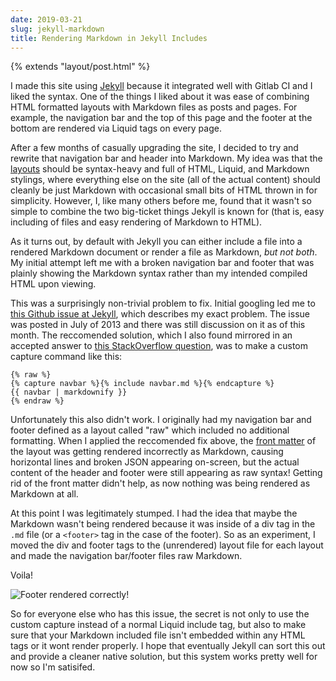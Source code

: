```yaml
---
date: 2019-03-21
slug: jekyll-markdown
title: Rendering Markdown in Jekyll Includes
---
```

{% extends "layout/post.html" %}

I made this site using [Jekyll](https://jekyllrb.com/) because it integrated well with Gitlab CI and I liked the syntax. One of the things I liked about it was ease of combining HTML formatted layouts with Markdown files as posts and pages. For example, the navigation bar and the top of this page and the footer at the bottom are rendered via Liquid tags on every page. 

After a few months of casually upgrading the site, I decided to try and rewrite that navigation bar and header into Markdown. My idea was that the [layouts](https://jekyllrb.com/docs/step-by-step/04-layouts/) should be syntax-heavy and full of HTML, Liquid, and Markdown stylings, where everything else on the site (all of the actual content) should cleanly be just Markdown with occasional small bits of HTML thrown in for simplicity. However, I, like many others before me, found that it wasn't so simple to combine the two big-ticket things Jekyll is known for (that is, easy including of files and easy rendering of Markdown to HTML).

As it turns out, by default with Jekyll you can either include a file into a rendered Markdown document or render a file as Markdown, *but not both*. My initial attempt left me with a broken navigation bar and footer that was plainly showing the Markdown syntax rather than my intended compiled HTML upon viewing.

This was a surprisingly non-trivial problem to fix. Initial googling led me to [this Github issue at Jekyll](https://github.com/jekyll/jekyll/issues/1303), which describes my exact problem. The issue was posted in July of 2013 and there was still discussion on it as of this month. The reccomended solution, which I also found mirrored in an accepted answer to [this StackOverflow question](https://stackoverflow.com/questions/27771508/showing-markdown-content-in-a-div), was to make a custom capture command like this:

```liquid
{% raw %}
{% capture navbar %}{% include navbar.md %}{% endcapture %}
{{ navbar | markdownify }}
{% endraw %}
```

Unfortunately this also didn't work. I originally had my navigation bar and footer defined as a layout called "raw" which included no additional formatting. When I applied the reccomended fix above, the [front matter](https://jekyllrb.com/docs/front-matter/) of the layout was getting rendered incorrectly as Markdown, causing horizontal lines and broken JSON appearing on-screen, but the actual content of the header and footer were still appearing as raw syntax! Getting rid of the front matter didn't help, as now nothing was being rendered as Markdown at all.

At this point I was legitimately stumped. I had the idea that maybe the Markdown wasn't being rendered because it was inside of a div tag in the `.md` file (or a `<footer>` tag in the case of the footer). So as an experiment, I moved the div and footer tags to the (unrendered) layout file for each layout and made the navigation bar/footer files raw Markdown.

Voila!

![Footer rendered correctly!](https://i.imgur.com/fsIAaDK.png)

So for everyone else who has this issue, the secret is not only to use the custom capture instead of a normal Liquid include tag, but also to make sure that your Markdown included file isn't embedded within any HTML tags or it wont render properly. I hope that eventually Jekyll can sort this out and provide a cleaner native solution, but this system works pretty well for now so I'm satisifed.
